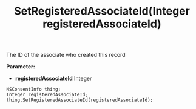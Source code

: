 ﻿---
uid: crmscript_ref_NSConsentInfo_SetRegisteredAssociateId
title: SetRegisteredAssociateId(Integer registeredAssociateId)
intellisense: NSConsentInfo.SetRegisteredAssociateId
keywords: NSConsentInfo, GetRegisteredAssociateId
so.topic: reference
---

The ID of the associate who created this record

**Parameter:** 
 - **registeredAssociateId** Integer

```crmscript
NSConsentInfo thing;
Integer registeredAssociateId;
thing.SetRegisteredAssociateId(registeredAssociateId);
```

